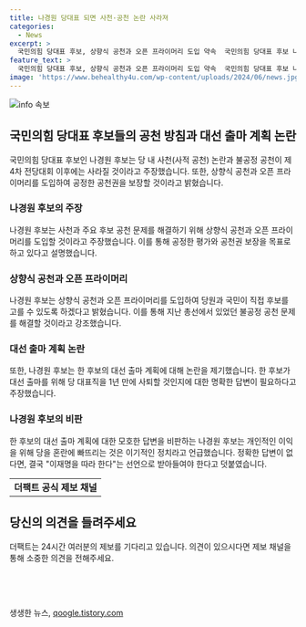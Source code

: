 ```yaml
---
title: 나경원 당대표 되면 사천·공천 논란 사라져
categories:
  - News
excerpt: >
  국민의힘 당대표 후보, 상향식 공천과 오픈 프라이머리 도입 약속  국민의힘 당대표 후보 나경원은 당권 획득 시 불공정 공천 문제를 해결할 것이라고 주장하며 상향식 공천과 오픈 프라이머리를 도입할 것을 약속했다. 또한, 경쟁 상대 후보를 겨냥한 발언과 한동훈 후보에 대한 비판도 이어졌으며, 총선에서 있었던 불공정 공천 문제를 해결하겠다고 언급했다. 그리고 한동훈 후보의 대선 출마 의향에 대해 묻고 답을 요구하며, 불명확한 답은 이재명을 따라 한다는 선언으로 받아들일 것이라고 비판했다.
feature_text: >
  국민의힘 당대표 후보, 상향식 공천과 오픈 프라이머리 도입 약속  국민의힘 당대표 후보 나경원은 당권 획득 시 불공정 공천 문제를 해결할 것이라고 주장하며 상향식 공천과 오픈 프라이머리를 도입할 것을 약속했다. 또한, 경쟁 상대 후보를 겨냥한 발언과 한동훈 후보에 대한 비판도 이어졌으며, 총선에서 있었던 불공정 공천 문제를 해결하겠다고 언급했다. 그리고 한동훈 후보의 대선 출마 의향에 대해 묻고 답을 요구하며, 불명확한 답은 이재명을 따라 한다는 선언으로 받아들일 것이라고 비판했다.
image: 'https://www.behealthy4u.com/wp-content/uploads/2024/06/news.jpg'
---
```


<p><img src="https://www.behealthy4u.com/wp-content/uploads/2024/06/news.jpg" alt="info 속보" /></p>

<h2 data-ke-size="size26">국민의힘 당대표 후보들의 공천 방침과 대선 출마 계획 논란</h2>

<p data-ke-size="size16">국민의힘 당대표 후보인 나경원 후보는 당 내 사천(사적 공천) 논란과 불공정 공천이 제4차 전당대회 이후에는 사라질 것이라고 주장했습니다. 또한, 상향식 공천과 오픈 프라이머리를 도입하여 공정한 공천권을 보장할 것이라고 밝혔습니다.</p>

<h3 data-ke-size="size24">나경원 후보의 주장</h3>

<p data-ke-size="size16">나경원 후보는 사천과 주요 후보 공천 문제를 해결하기 위해 상향식 공천과 오픈 프라이머리를 도입할 것이라고 주장했습니다. 이를 통해 공정한 평가와 공천권 보장을 목표로 하고 있다고 설명했습니다.</p>

<h3 data-ke-size="size24">상향식 공천과 오픈 프라이머리</h3>

<p data-ke-size="size16">나경원 후보는 상향식 공천과 오픈 프라이머리를 도입하여 당원과 국민이 직접 후보를 고를 수 있도록 하겠다고 밝혔습니다. 이를 통해 지난 총선에서 있었던 불공정 공천 문제를 해결할 것이라고 강조했습니다.</p>

<h3 data-ke-size="size24">대선 출마 계획 논란</h3>

<p data-ke-size="size16">또한, 나경원 후보는 한 후보의 대선 출마 계획에 대해 논란을 제기했습니다. 한 후보가 대선 출마를 위해 당 대표직을 1년 만에 사퇴할 것인지에 대한 명확한 답변이 필요하다고 주장했습니다.</p>

<h3 data-ke-size="size24">나경원 후보의 비판</h3>

<p data-ke-size="size16">한 후보의 대선 출마 계획에 대한 모호한 답변을 비판하는 나경원 후보는 개인적인 이익을 위해 당을 혼란에 빠뜨리는 것은 이기적인 정치라고 언급했습니다. 정확한 답변이 없다면, 결국 "이재명을 따라 한다"는 선언으로 받아들여야 한다고 덧붙였습니다.</p>

<table>
    <tr>
        <td style="text-align: center; height: 17px;"><b>더팩트 공식 제보 채널</b></td>
    </tr>
</table>

<p data-ke-size="size16"></p>

<h2 data-ke-size="size24">당신의 의견을 들려주세요</h2>

<p data-ke-size="size16">더팩트는 24시간 여러분의 제보를 기다리고 있습니다. 의견이 있으시다면 제보 채널을 통해 소중한 의견을 전해주세요.</p>

<p data-ke-size="size16"></p>

<p data-ke-size="size16">&nbsp;</p>

<p data-ke-size="size16">&nbsp;</p>
생생한 뉴스, <a href="https://qoogle.tistory.com" rel="dofollow">qoogle.tistory.com</a>


